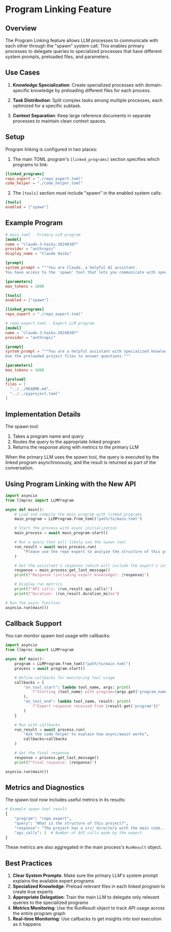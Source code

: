 # Program Linking Feature

## Overview

The Program Linking feature allows LLM processes to communicate with each other through the "spawn" system call. This enables primary processes to delegate queries to specialized processes that have different system prompts, preloaded files, and parameters.

## Use Cases

1. **Knowledge Specialization**: Create specialized processes with domain-specific knowledge by preloading different files for each process.

2. **Task Distribution**: Split complex tasks among multiple processes, each optimized for a specific subtask.

3. **Context Separation**: Keep large reference documents in separate processes to maintain clean context spaces.

## Setup

Program linking is configured in two places:

1. The main TOML program's `[linked_programs]` section specifies which programs to link:

```toml
[linked_programs]
repo_expert = "./repo_expert.toml"
code_helper = "./code_helper.toml"
```

2. The `[tools]` section must include "spawn" in the enabled system calls:

```toml
[tools]
enabled = ["spawn"]
```

## Example Program

```toml
# main.toml - Primary LLM program
[model]
name = "claude-3-haiku-20240307"
provider = "anthropic"
display_name = "Claude Haiku"

[prompt]
system_prompt = """You are Claude, a helpful AI assistant.
You have access to the 'spawn' tool that lets you communicate with specialized experts."""

[parameters]
max_tokens = 1000

[tools]
enabled = ["spawn"]

[linked_programs]
repo_expert = "./repo_expert.toml"
```

```toml
# repo_expert.toml - Expert LLM program
[model]
name = "claude-3-haiku-20240307"
provider = "anthropic"

[prompt]
system_prompt = """You are a helpful assistant with specialized knowledge.
Use the preloaded project files to answer questions."""

[parameters]
max_tokens = 1000

[preload]
files = [
  "../../README.md",
  "../../pyproject.toml"
]
```

## Implementation Details

The spawn tool:
1. Takes a program name and query
2. Routes the query to the appropriate linked program
3. Returns the response along with metrics to the primary LLM

When the primary LLM uses the spawn tool, the query is executed by the linked program asynchronously, and the result is returned as part of the conversation.

## Using Program Linking with the New API

```python
import asyncio
from llmproc import LLMProgram

async def main():
    # Load and compile the main program with linked programs
    main_program = LLMProgram.from_toml("path/to/main.toml")

    # Start the process with async initialization
    main_process = await main_program.start()

    # Run a query that will likely use the spawn tool
    run_result = await main_process.run(
        "Please use the repo expert to analyze the structure of this project."
    )

    # Get the assistant's response (which will include the expert's insights)
    response = main_process.get_last_message()
    print(f"Response (including expert knowledge): {response}")

    # Display run metrics
    print(f"API calls: {run_result.api_calls}")
    print(f"Duration: {run_result.duration_ms}ms")

# Run the async function
asyncio.run(main())
```

## Callback Support

You can monitor spawn tool usage with callbacks:

```python
import asyncio
from llmproc import LLMProgram

async def main():
    program = LLMProgram.from_toml("path/to/main.toml")
    process = await program.start()

    # Define callbacks for monitoring tool usage
    callbacks = {
        "on_tool_start": lambda tool_name, args: print(
            f"Starting {tool_name} with program={args.get('program_name')}"
        ),
        "on_tool_end": lambda tool_name, result: print(
            f"Expert response received from {result.get('program')}"
        )
    }

    # Run with callbacks
    run_result = await process.run(
        "Ask the code helper to explain how async/await works",
        callbacks=callbacks
    )

    # Get the final response
    response = process.get_last_message()
    print(f"Final response: {response}")

asyncio.run(main())
```

## Metrics and Diagnostics

The spawn tool now includes useful metrics in its results:

```python
# Example spawn tool result
{
    "program": "repo_expert",
    "query": "What is the structure of this project?",
    "response": "The project has a src/ directory with the main code...",
    "api_calls": 2  # Number of API calls made by the expert
}
```

These metrics are also aggregated in the main process's `RunResult` object.

## Best Practices

1. **Clear System Prompts**: Make sure the primary LLM's system prompt explains the available expert programs
2. **Specialized Knowledge**: Preload relevant files in each linked program to create true experts
3. **Appropriate Delegation**: Train the main LLM to delegate only relevant queries to the specialized programs
4. **Metrics Monitoring**: Use the RunResult object to track API usage across the entire program graph
5. **Real-time Monitoring**: Use callbacks to get insights into tool execution as it happens
